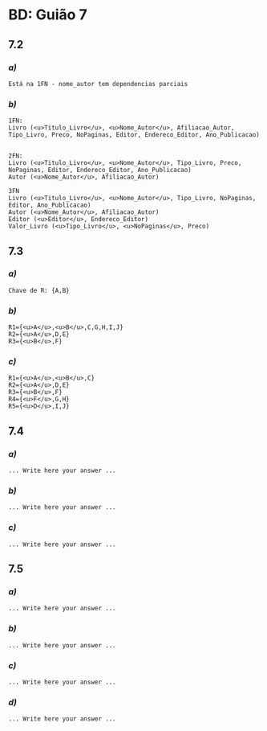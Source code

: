 # BD: Guião 7


## ​7.2 
 
### *a)*

```
Está na 1FN - nome_autor tem dependencias parciais
```

### *b)* 

```
1FN:
Livro (<u>Titulo_Livro</u>, <u>Nome_Autor</u>, Afiliacao_Autor, Tipo_Livro, Preco, NoPaginas, Editor, Endereco_Editor, Ano_Publicacao)


2FN:
Livro (<u>Titulo_Livro</u>, <u>Nome_Autor</u>, Tipo_Livro, Preco, NoPaginas, Editor, Endereco_Editor, Ano_Publicacao)
Autor (<u>Nome_Autor</u>, Afiliacao_Autor) 

3FN
Livro (<u>Titulo_Livro</u>, <u>Nome_Autor</u>, Tipo_Livro, NoPaginas, Editor, Ano_Publicacao)
Autor (<u>Nome_Autor</u>, Afiliacao_Autor)
Editor (<u>Editor</u>, Endereco_Editor)
Valor_Livro (<u>Tipo_Livro</u>, <u>NoPaginas</u>, Preco)
```




## ​7.3
 
### *a)*

```
Chave de R: {A,B}
```


### *b)* 

```
R1={<u>A</u>,<u>B</u>,C,G,H,I,J}
R2={<u>A</u>,D,E}
R3={<u>B</u>,F}
```


### *c)* 

```
R1={<u>A</u>,<u>B</u>,C}
R2={<u>A</u>,D,E}
R3={<u>B</u>,F}
R4={<u>F</u>,G,H}
R5={<u>D</u>,I,J}
```


## ​7.4
 
### *a)*

```
... Write here your answer ...
```


### *b)* 

```
... Write here your answer ...
```


### *c)* 

```
... Write here your answer ...
```



## ​7.5
 
### *a)*

```
... Write here your answer ...
```

### *b)* 

```
... Write here your answer ...
```


### *c)* 

```
... Write here your answer ...
```

### *d)* 

```
... Write here your answer ...
```
